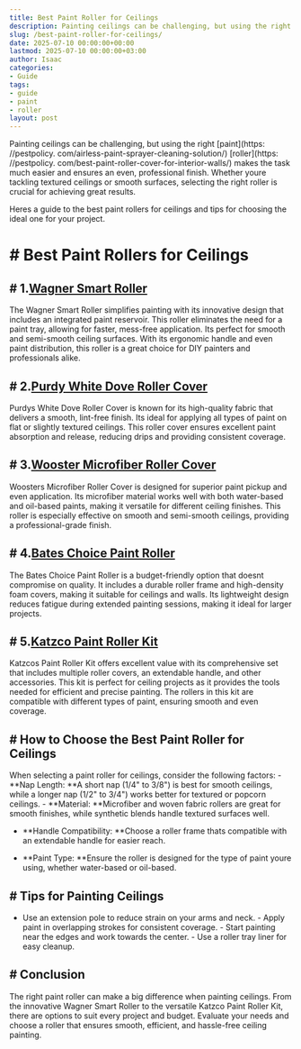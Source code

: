 ```yaml
---
title: Best Paint Roller for Ceilings
description: Painting ceilings can be challenging, but using the right paint roller makes the task much easier and ensures an even, professional finish.
slug: /best-paint-roller-for-ceilings/
date: 2025-07-10 00:00:00+00:00
lastmod: 2025-07-10 00:00:00+03:00
author: Isaac
categories:
- Guide
tags:
- guide
- paint
- roller
layout: post
---
```


Painting ceilings can be challenging, but using the right [paint](https: //pestpolicy. com/airless-paint-sprayer-cleaning-solution/) [roller](https: //pestpolicy. com/best-paint-roller-cover-for-interior-walls/) makes the task much easier and ensures an even, professional finish. Whether youre tackling textured ceilings or smooth surfaces, selecting the right roller is crucial for achieving great results.

Heres a guide to the best paint rollers for ceilings and tips for choosing the ideal one for your project.

# # Best Paint Rollers for Ceilings

## # 1.[Wagner Smart Roller](https://www.amazon.com/dp/B00J2LRBO8?tag=p-policy-20)

The Wagner Smart Roller simplifies painting with its innovative design that includes an integrated paint reservoir. This roller eliminates the need for a paint tray, allowing for faster, mess-free application. Its perfect for smooth and semi-smooth ceiling surfaces. With its ergonomic handle and even paint distribution, this roller is a great choice for DIY painters and professionals alike.

## # 2.[Purdy White Dove Roller Cover](https://www.amazon.com/dp/B074DQ23D6?tag=p-policy-20)

Purdys White Dove Roller Cover is known for its high-quality fabric that delivers a smooth, lint-free finish. Its ideal for applying all types of paint on flat or slightly textured ceilings. This roller cover ensures excellent paint absorption and release, reducing drips and providing consistent coverage.

## # 3.[Wooster Microfiber Roller Cover](https://www.amazon.com/dp/B07ZQ2F5XZ?tag=p-policy-20)

Woosters Microfiber Roller Cover is designed for superior paint pickup and even application. Its microfiber material works well with both water-based and oil-based paints, making it versatile for different ceiling finishes. This roller is especially effective on smooth and semi-smooth ceilings, providing a professional-grade finish.

## # 4.[Bates Choice Paint Roller](https://www.amazon.com/dp/B00002N8OT?tag=p-policy-20)

The Bates Choice Paint Roller is a budget-friendly option that doesnt compromise on quality. It includes a durable roller frame and high-density foam covers, making it suitable for ceilings and walls. Its lightweight design reduces fatigue during extended painting sessions, making it ideal for larger projects.

## # 5.[Katzco Paint Roller Kit](https://www.amazon.com/dp/B081TK4H75?tag=p-policy-20)

Katzcos Paint Roller Kit offers excellent value with its comprehensive set that includes multiple roller covers, an extendable handle, and other accessories. This kit is perfect for ceiling projects as it provides the tools needed for efficient and precise painting. The rollers in this kit are compatible with different types of paint, ensuring smooth and even coverage.

## # How to Choose the Best Paint Roller for Ceilings

When selecting a paint roller for ceilings, consider the following factors: - **Nap Length: **A short nap (1/4" to 3/8") is best for smooth ceilings, while a longer nap (1/2" to 3/4") works better for textured or popcorn ceilings. - **Material: **Microfiber and woven fabric rollers are great for smooth finishes, while synthetic blends handle textured surfaces well.

- **Handle Compatibility: **Choose a roller frame thats compatible with an extendable handle for easier reach.

- **Paint Type: **Ensure the roller is designed for the type of paint youre using, whether water-based or oil-based.

## # Tips for Painting Ceilings

- Use an extension pole to reduce strain on your arms and neck. - Apply paint in overlapping strokes for consistent coverage. - Start painting near the edges and work towards the center. - Use a roller tray liner for easy cleanup.

## # Conclusion

The right paint roller can make a big difference when painting ceilings. From the innovative Wagner Smart Roller to the versatile Katzco Paint Roller Kit, there are options to suit every project and budget. Evaluate your needs and choose a roller that ensures smooth, efficient, and hassle-free ceiling painting.
